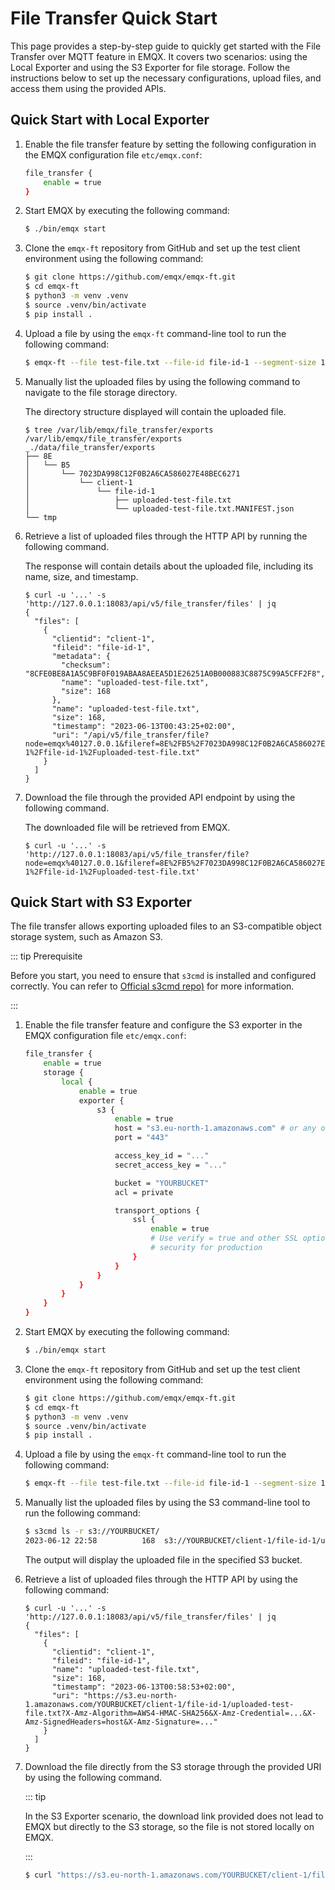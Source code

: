 # File Transfer Quick Start

This page provides a step-by-step guide to quickly get started with the File Transfer over MQTT feature in EMQX. It covers two scenarios: using the Local Exporter and using the S3 Exporter for file storage. Follow the instructions below to set up the necessary configurations, upload files, and access them using the provided APIs.

## Quick Start with Local Exporter

1. Enable the file transfer feature by setting the following configuration in the EMQX configuration file `etc/emqx.conf`:

   ```bash
   file_transfer {
       enable = true
   }
   ```

2. Start EMQX by executing the following command:

   ```bash
   $ ./bin/emqx start
   ```

3. Clone the `emqx-ft` repository from GitHub and set up the test client environment using the following command:

   ```bash
   $ git clone https://github.com/emqx/emqx-ft.git
   $ cd emqx-ft
   $ python3 -m venv .venv
   $ source .venv/bin/activate
   $ pip install .
   ```

4. Upload a file by using the `emqx-ft` command-line tool to run the following command:

   ```bash
   $ emqx-ft --file test-file.txt --file-id file-id-1 --segment-size 10 --client-id client-1 --file-name uploaded-test-file.txt
   ```

5. Manually list the uploaded files by using the following command to navigate to the file storage directory.

   The directory structure displayed will contain the uploaded file.

   ```
   $ tree /var/lib/emqx/file_transfer/exports
   /var/lib/emqx/file_transfer/exports
   _./data/file_transfer/exports
   ├── 8E
   │   └── B5
   │       └── 7023DA998C12F0B2A6CA586027E48BEC6271
   │           └── client-1
   │               └── file-id-1
   │                   ├── uploaded-test-file.txt
   │                   └── uploaded-test-file.txt.MANIFEST.json
   └── tmp
   ```

6. Retrieve a list of uploaded files through the HTTP API by running the following command.

   The response will contain details about the uploaded file, including its name, size, and timestamp.

   ```
   $ curl -u '...' -s 'http://127.0.0.1:18083/api/v5/file_transfer/files' | jq
   {
     "files": [
       {
         "clientid": "client-1",
         "fileid": "file-id-1",
         "metadata": {
           "checksum": "8CFE0BE8A1A5C9BF0F019ABAA8AEEA5D1E26251A0B000883C8875C99A5CFF2F8",
           "name": "uploaded-test-file.txt",
           "size": 168
         },
         "name": "uploaded-test-file.txt",
         "size": 168,
         "timestamp": "2023-06-13T00:43:25+02:00",
         "uri": "/api/v5/file_transfer/file?node=emqx%40127.0.0.1&fileref=8E%2FB5%2F7023DA998C12F0B2A6CA586027E48BEC6271%2Fclient-1%2Ffile-id-1%2Fuploaded-test-file.txt"
       }
     ]
   }
   ```

7. Download the file through the provided API endpoint by using the following command.

   The downloaded file will be retrieved from EMQX.

   ```
   $ curl -u '...' -s 'http://127.0.0.1:18083/api/v5/file_transfer/file?node=emqx%40127.0.0.1&fileref=8E%2FB5%2F7023DA998C12F0B2A6CA586027E48BEC6271%2Fclient-1%2Ffile-id-1%2Fuploaded-test-file.txt'
   ```

## Quick Start with S3 Exporter

The file transfer allows exporting uploaded files to an S3-compatible object storage system, such as Amazon S3.

::: tip Prerequisite

Before you start, you need to ensure that `s3cmd` is installed and configured correctly. You can refer to [Official s3cmd repo)](https://github.com/s3tools/s3cmd) for more information.

:::

1. Enable the file transfer feature and configure the S3 exporter in the EMQX configuration file  `etc/emqx.conf`:

   ```bash
   file_transfer {
       enable = true
       storage {
           local {
               enable = true
               exporter {
                   s3 {
                       enable = true
                       host = "s3.eu-north-1.amazonaws.com" # or any other S3-compatible storage
                       port = "443"

                       access_key_id = "..."
                       secret_access_key = "..."

                       bucket = "YOURBUCKET"
                       acl = private

                       transport_options {
                           ssl {
                               enable = true
                               # Use verify = true and other SSL options ensuring
                               # security for production
                           }
                       }
                   }
               }
           }
       }
   }
   ```

2. Start EMQX by executing the following command:

   ```bash
   $ ./bin/emqx start
   ```

3. Clone the `emqx-ft` repository from GitHub and set up the test client environment using the following command:

   ```bash
   $ git clone https://github.com/emqx/emqx-ft.git
   $ cd emqx-ft
   $ python3 -m venv .venv
   $ source .venv/bin/activate
   $ pip install .
   ```

4. Upload a file by using the `emqx-ft` command-line tool to run the following command:

   ```bash
   $ emqx-ft --file test-file.txt --file-id file-id-1 --segment-size 10 --client-id client-1 --file-name uploaded-test-file.txt
   ```

5. Manually list the uploaded files by using the S3 command-line tool to run the following command:

   ```bash
   $ s3cmd ls -r s3://YOURBUCKET/
   2023-06-12 22:58          168  s3://YOURBUCKET/client-1/file-id-1/uploaded-test-file.txt
   ```

   The output will display the uploaded file in the specified S3 bucket.

6. Retrieve a list of uploaded files through the HTTP API by using the following command:

   ```
   $ curl -u '...' -s 'http://127.0.0.1:18083/api/v5/file_transfer/files' | jq
   {
     "files": [
       {
         "clientid": "client-1",
         "fileid": "file-id-1",
         "name": "uploaded-test-file.txt",
         "size": 168,
         "timestamp": "2023-06-13T00:58:53+02:00",
         "uri": "https://s3.eu-north-1.amazonaws.com/YOURBUCKET/client-1/file-id-1/uploaded-test-file.txt?X-Amz-Algorithm=AWS4-HMAC-SHA256&X-Amz-Credential=...&X-Amz-SignedHeaders=host&X-Amz-Signature=..."
       }
     ]
   }
   ```

7. Download the file directly from the S3 storage through the provided URI by using the following command.

   ::: tip

   In the S3 Exporter scenario, the download link provided does not lead to EMQX but directly to the S3 storage, so the file is not stored locally on EMQX.

   :::

   ```bash
   $ curl "https://s3.eu-north-1.amazonaws.com/YOURBUCKET/client-1/file-id-1/uploaded-test-file.txt?X-Amz-Algorithm=AWS4-HMAC-SHA256&X-Amz-Credential=...&X-Amz-SignedHeaders=host&X-Amz-Signature=..."
   ```

